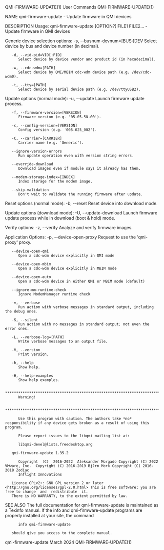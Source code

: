 QMI-FIRMWARE-UPDATE(1)							 User Commands							QMI-FIRMWARE-UPDATE(1)

NAME
       qmi-firmware-update - Update firmware in QMI devices

DESCRIPTION
   Usage:
	      qmi-firmware-update [OPTION?] FILE1 FILE2... - Update firmware in QMI devices

   Generic device selection options:
       -s, --busnum-devnum=[BUS:]DEV
	      Select device by bus and device number (in decimal).

       -d, --vid-pid=VID[:PID]
	      Select device by device vendor and product id (in hexadecimal).

       -w, --cdc-wdm=[PATH]
	      Select device by QMI/MBIM cdc-wdm device path (e.g. /dev/cdc-wdm0).

       -t, --tty=[PATH]
	      Select device by serial device path (e.g. /dev/ttyUSB2).

   Update options (normal mode):
       -u, --update
	      Launch firmware update process.

       -f, --firmware-version=[VERSION]
	      Firmware version (e.g. '05.05.58.00').

       -c, --config-version=[VERSION]
	      Config version (e.g. '005.025_002').

       -C, --carrier=[CARRIER]
	      Carrier name (e.g. 'Generic').

       --ignore-version-errors
	      Run update operation even with version string errors.

       --override-download
	      Download images even if module says it already has them.

       --modem-storage-index=[INDEX]
	      Index storage for the modem image.

       --skip-validation
	      Don't wait to validate the running firmware after update.

   Reset options (normal mode):
       -b, --reset
	      Reset device into download mode.

   Update options (download mode):
       -U, --update-download
	      Launch firmware update process while in download (boot & hold) mode.

   Verify options:
       -z, --verify
	      Analyze and verify firmware images.

   Application Options:
       -p, --device-open-proxy
	      Request to use the 'qmi-proxy' proxy.

       --device-open-qmi
	      Open a cdc-wdm device explicitly in QMI mode

       --device-open-mbim
	      Open a cdc-wdm device explicitly in MBIM mode

       --device-open-auto
	      Open a cdc-wdm device in either QMI or MBIM mode (default)

       --ignore-mm-runtime-check
	      Ignore ModemManager runtime check

       -v, --verbose
	      Run action with verbose messages in standard output, including the debug ones.

       -S, --silent
	      Run action with no messages in standard output; not even the error ones.

       -L, --verbose-log=[PATH]
	      Write verbose messages to an output file.

       -V, --version
	      Print version.

       -h, --help
	      Show help.

       -H, --help-examples
	      Show help examples.

       ***************************************************************************
	      Warning!

	      ***************************************************************************

	      Use this program with caution. The authors take *no* responsibility if any device gets broken as a result of using this program.

	      Please report issues to the libqmi mailing list at:

	      libqmi-devel@lists.freedesktop.org

       qmi-firmware-update 1.35.2

	      Copyright	 (C)  2016-2022	 Aleksander Morgado Copyright (C) 2022 VMware, Inc.  Copyright (C) 2016-2019 Bj?rn Mork Copyright (C) 2016-2018 Zodiac
	      Inflight Innovations

       License GPLv2+: GNU GPL version 2 or later <http://gnu.org/licenses/gpl-2.0.html> This is free software: you are free to change	and  redistribute  it.
       There is NO WARRANTY, to the extent permitted by law.

SEE ALSO
       The  full documentation for qmi-firmware-update is maintained as a Texinfo manual.  If the info and qmi-firmware-update programs are properly installed
       at your site, the command

	      info qmi-firmware-update

       should give you access to the complete manual.

qmi-firmware-update							  March 2024							QMI-FIRMWARE-UPDATE(1)
